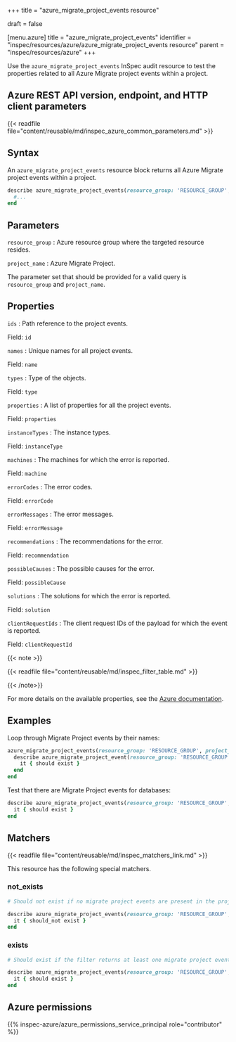 +++
title = "azure_migrate_project_events resource"

draft = false


[menu.azure]
title = "azure_migrate_project_events"
identifier = "inspec/resources/azure/azure_migrate_project_events resource"
parent = "inspec/resources/azure"
+++

Use the `azure_migrate_project_events` InSpec audit resource to test the properties related to all Azure Migrate project events within a project.

## Azure REST API version, endpoint, and HTTP client parameters

{{< readfile file="content/reusable/md/inspec_azure_common_parameters.md" >}}

## Syntax

An `azure_migrate_project_events` resource block returns all Azure Migrate project events within a project.

```ruby
describe azure_migrate_project_events(resource_group: 'RESOURCE_GROUP', project_name: 'PROJECT_NAME') do
  #...
end
```

## Parameters

`resource_group`
: Azure resource group where the targeted resource resides.

`project_name`
: Azure Migrate Project.

The parameter set that should be provided for a valid query is `resource_group` and `project_name`.

## Properties

`ids`
: Path reference to the project events.

  Field: `id`

`names`
: Unique names for all project events.

  Field: `name`

`types`
: Type of the objects.

  Field: `type`

`properties`
: A list of properties for all the project events.

  Field: `properties`

`instanceTypes`
: The instance types.

  Field: `instanceType`

`machines`
: The machines for which the error is reported.

  Field: `machine`

`errorCodes`
: The error codes.

  Field: `errorCode`

`errorMessages`
: The error messages.

  Field: `errorMessage`

`recommendations`
: The recommendations for the error.

  Field: `recommendation`

`possibleCauses`
: The possible causes for the error.

  Field: `possibleCause`

`solutions`
: The solutions for which the error is reported.

  Field: `solution`

`clientRequestIds`
: The client request IDs of the payload for which the event is reported.

  Field: `clientRequestId`

{{< note >}}

{{< readfile file="content/reusable/md/inspec_filter_table.md" >}}

{{< /note>}}

For more details on the available properties, see the [Azure documentation](https://docs.microsoft.com/en-us/rest/api/migrate/projects/events/enumerate-events).

## Examples

Loop through Migrate Project events by their names:

```ruby
azure_migrate_project_events(resource_group: 'RESOURCE_GROUP', project_name: 'PROJECT_NAME').names.each do |name|
  describe azure_migrate_project_event(resource_group: 'RESOURCE_GROUP', project_name: 'PROJECT_NAME', name: `PROJECT_EVENT_NAME`) do
    it { should exist }
  end
end
```

Test that there are Migrate Project events for databases:

```ruby
describe azure_migrate_project_events(resource_group: 'RESOURCE_GROUP', project_name: 'PROJECT_NAME').where(instanceType: 'Databases') do
  it { should exist }
end
```

## Matchers

{{< readfile file="content/reusable/md/inspec_matchers_link.md" >}}

This resource has the following special matchers.

### not_exists

```ruby
# Should not exist if no migrate project events are present in the project and the resource group.

describe azure_migrate_project_events(resource_group: 'RESOURCE_GROUP', project_name: 'PROJECT_NAME') do
  it { should_not exist }
end
```

### exists

```ruby
# Should exist if the filter returns at least one migrate project event in the project and the resource group.

describe azure_migrate_project_events(resource_group: 'RESOURCE_GROUP', project_name: 'PROJECT_NAME') do
  it { should exist }
end
```

## Azure permissions

{{% inspec-azure/azure_permissions_service_principal role="contributor" %}}
